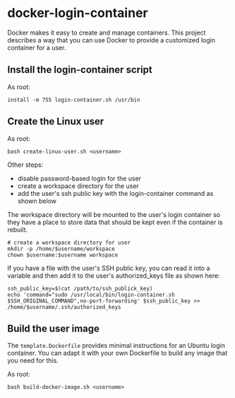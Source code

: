 # docker-login-container

Docker makes it easy to create and manage containers. This project describes a
way that you can use Docker to provide a customized login container for a user.

## Install the login-container script

As root:

    install -m 755 login-container.sh /usr/bin

## Create the Linux user

As root:

    bash create-linux-user.sh <username>

Other steps:

* disable password-based login for the user
* create a workspace directory for the user
* add the user's ssh public key with the login-container command as shown below 

The workspace directory will be mounted to the user's login container so they 
have a place to store data that should be kept even if the container is rebuilt.

    # create a workspace directory for user
    mkdir -p /home/$username/workspace
    chown $username:$username workspace

If you have a file with the user's SSH public key, you can read it into a
variable and then add it to the user's authorized_keys file as shown here:

    ssh_public_key=$(cat /path/to/ssh_publick_key)
    echo 'command="sudo /usr/local/bin/login-container.sh $SSH_ORIGINAL_COMMAND",no-port-forwarding' $ssh_public_key >> /home/$username/.ssh/authorized_keys


## Build the user image

The `template.Dockerfile` provides minimal instructions for an Ubuntu login 
container. You can adapt it with your own Dockerfile to build any image that 
you need for this.

As root:

    bash build-docker-image.sh <username>

## 